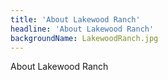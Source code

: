 ```yaml
---
title: 'About Lakewood Ranch'
headline: 'About Lakewood Ranch'
backgroundName: LakewoodRanch.jpg
---
```


About Lakewood Ranch